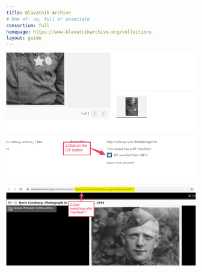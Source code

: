 ```yaml
---
title: Blavatnik Archive
# One of: no, full or associate
consortium: full 
homepage: https://www.blavatnikarchive.org/collections
layout: guide
---
```


![Click on the IIIF button](blavatnikarchive-1.png)
![Copy everything after manifest within the address bar=](blavatnikarchive-2.png)
